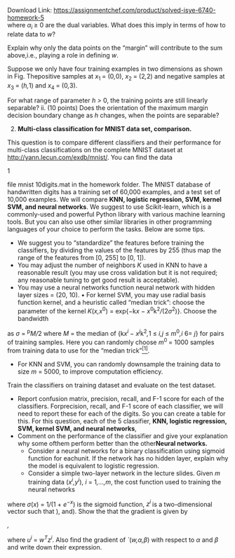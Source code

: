 Download Link: https://assignmentchef.com/product/solved-isye-6740-homework-5
<br>
where <em>α<sub>i </sub></em>≥ 0 are the dual variables. What does this imply in terms of how to relate data to <em>w</em>?

Explain why only the data points on the “margin” will contribute to the sum above,i.e., playing a role in defining <em>w</em>.

Suppose we only have four training examples in two dimensions as shown in Fig. Thepositive samples at <em>x</em><sub>1 </sub>= (0<em>,</em>0), <em>x</em><sub>2 </sub>= (2<em>,</em>2) and negative samples at <em>x</em><sub>3 </sub>= (<em>h,</em>1) and <em>x</em><sub>4 </sub>= (0<em>,</em>3).

For what range of parameter <em>h &gt; </em>0, the training points are still linearly separable? ii. (10 points) Does the orientation of the maximum margin decision boundary change as <em>h </em>changes, when the points are separable?

<ol start="2">

 <li><strong>Multi-class classification for MNIST data set, comparison. </strong></li>

</ol>

This question is to compare different classifiers and their performance for multi-class classifications on the complete MNIST dataset at http://yann.lecun.com/exdb/mnist/. You can find the data

1

file mnist 10digits.mat in the homework folder. The MNIST database of handwritten digits has a training set of 60,000 examples, and a test set of 10,000 examples. We will compare <strong>KNN, logistic regression, SVM, kernel SVM, and neural networks</strong>. We suggest to use Scikit-learn, which is a commonly-used and powerful Python library with various machine learning tools. But you can also use other similar libraries in other programming languages of your choice to perform the tasks. Below are some tips.

<ul>

 <li>We suggest you to “standardize” the features before training the classifiers, by dividing the values of the features by 255 (thus map the range of the features from [0, 255] to [0, 1]).</li>

 <li>You may adjust the number of neighbors <em>K </em>used in KNN to have a reasonable result (you may use cross validation but it is not required; any reasonable tuning to get good result is acceptable).</li>

 <li>You may use a neural networks function neural network with hidden layer sizes = (20, 10). • For kernel SVM, you may use radial basis function kernel, and a heuristic called “median trick”: choose the parameter of the kernel <em>K</em>(<em>x,x</em><sup>0</sup>) = exp{−k<em>x </em>− <em>x</em><sup>0</sup>k<sup>2</sup><em>/</em>(2<em>σ</em><sup>2</sup>)}. Choose the bandwidth</li>

</ul>

as <em>σ </em>= <sup>p</sup><em>M/</em>2 where <em>M </em>= the median of {k<em>x<sup>i </sup></em>− <em>x<sup>j</sup></em>k<sup>2</sup><em>,</em>1 ≤ <em>i,j </em>≤ <em>m</em><sup>0</sup><em>,i </em>6= <em>j</em>} for pairs of training samples. Here you can randomly choose <em>m</em><sup>0 </sup>= 1000 samples from training data to use for the “median trick”<a href="#_ftn1" name="_ftnref1"><sup>[1]</sup></a>.

<ul>

 <li>For KNN and SVM, you can randomly downsample the training data to size <em>m </em>= 5000, to improve computation efficiency.</li>

</ul>

Train the classifiers on training dataset and evaluate on the test dataset.

<ul>

 <li>Report confusion matrix, precision, recall, and F-1 score for each of the classifiers. Forprecision, recall, and F-1 score of each classifier, we will need to report these for each of the digits. So you can create a table for this. For this question, each of the 5 classifier, <strong>KNN, logistic regression, SVM, kernel SVM, and neural networks</strong>,</li>

 <li>Comment on the performance of the classifier and give your explanation why some ofthem perform better than the other<strong>Neural networks. </strong>

  <ul>

   <li>Consider a neural networks for a binary classification using sigmoid function for eachunit. If the network has no hidden layer, explain why the model is equivalent to logistic regression.</li>

   <li>Consider a simple two-layer network in the lecture slides. Given <em>m </em>training data (<em>x<sup>i</sup>,y<sup>i</sup></em>), <em>i </em>= 1<em>,…,m</em>, the cost function used to training the neural networks</li>

  </ul></li>

</ul>

where <em>σ</em>(<em>x</em>) = 1<em>/</em>(1 + <em>e</em><sup>−<em>x</em></sup>) is the sigmoid function, <em>z<sup>i </sup></em>is a two-dimensional vector such that ), and). Show the that the gradient is given by

<em>,</em>

where <em>u<sup>i </sup></em>= <em>w<sup>T</sup>z<sup>i</sup></em>. Also find the gradient of <em>`</em>(<em>w,α,β</em>) with respect to <em>α </em>and <em>β </em>and write down their expression.